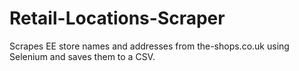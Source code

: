 # Retail-Locations-Scraper
Scrapes EE store names and addresses from the-shops.co.uk using Selenium and saves them to a CSV.
